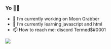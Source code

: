 ### Yo ✌🏿

- 🔭 I’m currently working on Moon Grabber
- 🌱 I’m currently learning javascript and html
- 📫 How to reach me: discord Termed$#0001

<img src="https://media.discordapp.net/attachments/755961047327703130/993125456033357885/IMG_1976.png?width=475&height=529">

